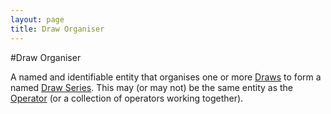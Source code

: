 ```yaml
---
layout: page
title: Draw Organiser
---
```

#Draw Organiser

A named and identifiable entity that organises one or more [Draws](draw) to form a named [Draw Series](draw-series). This may (or may not) be the same entity as the [Operator](operator) (or a collection of operators working together).
